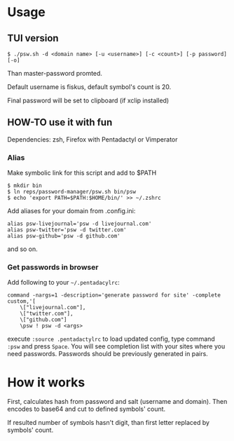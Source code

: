 # Usage

## TUI version

	$ ./psw.sh -d <domain name> [-u <username>] [-c <count>] [-p password] [-o]

Than master-password promted.

Default username is fiskus, default symbol's count is 20.

Final password will be set to clipboard (if xclip installed)

## HOW-TO use it with fun

Dependencies: zsh, Firefox with Pentadactyl or Vimperator

### Alias

Make symbolic link for this script and add to $PATH

	$ mkdir bin
	$ ln reps/password-manager/psw.sh bin/psw
	$ echo 'export PATH=$PATH:$HOME/bin/' >> ~/.zshrc

Add aliases for your domain from .config.ini:

	alias psw-livejournal='psw -d livejournal.com'
	alias psw-twitter='psw -d twitter.com'
	alias psw-github='psw -d github.com'

and so on.

### Get passwords in browser

Add following to your `~/.pentadacylrc`:

	command -nargs=1 -description='generate password for site' -complete custom,'[
		\["livejournal.com"],
		\["twitter.com"],
		\["github.com"]
		\psw ! psw -d <args>

execute `:source .pentadactylrc` to load updated config, type command `:psw` and press `Space`. You will see completion list with your sites where you need passwords. Passwords should be previously generated in pairs.

# How it works

First, calculates hash from password and salt (username and domain). Then encodes to base64 and cut to defined symbols' count.

If resulted number of symbols hasn't digit, than first letter replaced by symbols' count.
